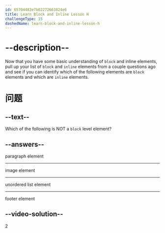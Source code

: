 ```yaml
---
id: 65704483e7b02272663824e6
title: Learn Block and Inline Lesson H
challengeType: 15
dashedName: learn-block-and-inline-lesson-h
---
```


# --description--

Now that you have some basic understanding of `block` and inline elements, pull up your list of `block` and `inline` elements from a couple questions ago and see if you can identify which of the following elements are `block` elements and which are `inline` elements.

# 问题

## --text--

Which of the following is NOT a `block` level element?

## --answers--

paragraph element

---

image element

---

unordered list element

---

footer element

## --video-solution--

2
